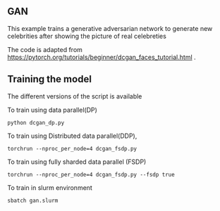 ## GAN

This example trains a generative adversarian network to generate new celebrities after showing the picture of real celebreties

The code is adapted from https://pytorch.org/tutorials/beginner/dcgan_faces_tutorial.html . 

## Training the model

The different versions of the script is available 

To train using data parallel(DP)

```
python dcgan_dp.py
```

To train using  Distributed data parallel(DDP),

```
torchrun --nproc_per_node=4 dcgan_fsdp.py
```

To train using fully sharded data parallel (FSDP)

```
torchrun --nproc_per_node=4 dcgan_fsdp.py --fsdp true
```

To train in slurm environment

```
sbatch gan.slurm
```